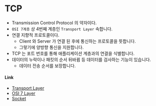 # TCP
  - Transmission Control Protocol 의 약자이다.
  - `OSI 7계층` 상 4번째 계층인 `Transport Layer` 속합니다.
  - 연결 지향적 프로토콜이다.
    - Client 와 Server 가 연결 된 후에 통신하는 프로토콜을 뜻합니다. 
    - 그렇기에 양방향 통신을 지원합니다.
  - TCP 는 포트 번호를 통해 애플리케이션 계층과의 연결을 식별합니다.
  - 데이터의 누락이나 패킷의 순서 뒤바뀜 등 데이터를 검사하는 기능이 있습니다.
    - 데이터 전송 순서를 보장합니다.

#### Link
  - [Transport Layer]()
  - [OSI 7 Layer]()
  - [Socket](/protocol/socket.md)